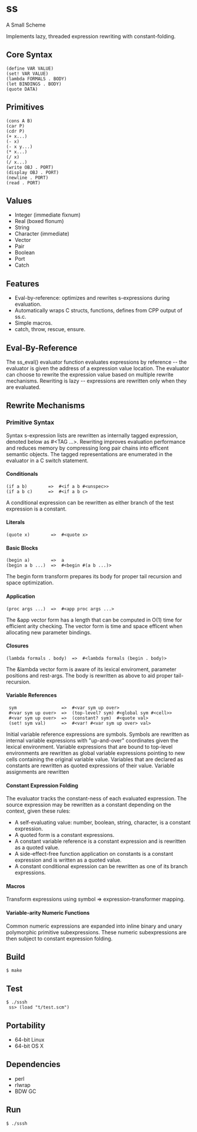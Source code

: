# ss

A Small Scheme

Implements lazy, threaded expression rewriting with constant-folding.

## Core Syntax

    (define VAR VALUE)
    (set! VAR VALUE)
    (lambda FORMALS . BODY)
    (let BINDINGS . BODY)
    (quote DATA)

## Primitives

    (cons A B)
    (car P)
    (cdr P)
    (+ x...)
    (- x)
    (- x y...)
    (* x...)
    (/ x)
    (/ x...)
    (write OBJ . PORT)
    (display OBJ . PORT)
    (newline . PORT)
    (read . PORT)

## Values

* Integer (immediate fixnum)
* Real (boxed flonum)
* String
* Character (immediate)
* Vector
* Pair
* Boolean
* Port
* Catch

## Features

* Eval-by-reference: optimizes and rewrites s-expressions during evaluation.
* Automatically wraps C structs, functions, defines from CPP output of ss.c.
* Simple macros.
* catch, throw, rescue, ensure.

## Eval-By-Reference

The ss_eval() evaluator function evaluates expressions by reference --
the evaluator is given the address of a expression value location.
The evaluator can choose to rewrite the expression value based on multiple
rewrite mechanisms.  Rewriting is lazy -- expressions are rewritten only when they
are evaluated.

## Rewrite Mechanisms

### Primitive Syntax

Syntax s-expression lists are rewritten as internally tagged expression, denoted
below as #<TAG ...>.
Rewriting improves evaluation performance and reduces memory by compressing long pair chains
into efficent semantic objects.  The tagged representations are enumerated in the evaluator in
a C switch statement.

#### Conditionals

    (if a b)        =>  #<if a b #<unspec>>
    (if a b c)      =>  #<if a b c>

A conditional expression can be rewritten as either branch of the test expression is a constant.

#### Literals

    (quote x)        =>  #<quote x>

#### Basic Blocks

    (begin a)        =>  a
    (begin a b ...)  =>  #<begin #(a b ...)>

The begin form transform prepares its body for proper tail recursion and space optimization.

#### Application

    (proc args ...)  =>  #<app proc args ...>

The &app vector form has a length that can be computed in O(1) time for efficient arity checking.
The vector form is time and space efficent when allocating new parameter bindings.

#### Closures

    (lambda formals . body)  =>  #<lambda formals (begin . body)>

The &lambda vector form is aware of its lexical enviroment, parameter positions and rest-args.
The body is rewritten as above to aid proper tail-recursion.

#### Variable References

     sym                 =>  #<var sym up over>
     #<var sym up over>  =>  (top-level? sym) #<global sym #<cell>>
     #<var sym up over>  =>  (constant? sym)  #<quote val>
     (set! sym val)      =>  #<var! #<var sym up over> val>

Initial variable reference expressions are symbols.
Symbols are rewritten as internal variable expressions with "up-and-over" coordinates given the lexical environment.
Variable expressions that are bound to top-level environments are rewritten as global variable expressions pointing to new cells containing the original variable value.
Variables that are declared as constants are rewritten as quoted expressions of their value.
Variable assignments are rewritten

#### Constant Expression Folding

The evaluator tracks the constant-ness of each evaluated expression.  The source expression
may be rewritten as a constant depending on the context, given these rules:

* A self-evaluating value: number, boolean, string, character, is a constant expression.
* A quoted form is a constant expressions.
* A constant variable reference is a constant expression and is rewritten as a quoted value. 
* A side-effect-free function application on constants is a constant expression and is written as a quoted value.
* A constant conditional expression can be rewritten as one of its branch expressions.

#### Macros

Transform expressions using symbol => expression-transformer mapping.

#### Variable-arity Numeric Functions

Common numeric expressions are expanded into inline binary and unary polymorphic primitive subexpressions.
These numeric subexpressions are then subject to constant expression folding.

## Build

    $ make
     
## Test

    $ ./sssh
     ss> (load "t/test.scm")

## Portability

* 64-bit Linux
* 64-bit OS X

## Dependencies

* perl
* rlwrap
* BDW GC

## Run

    $ ./sssh

